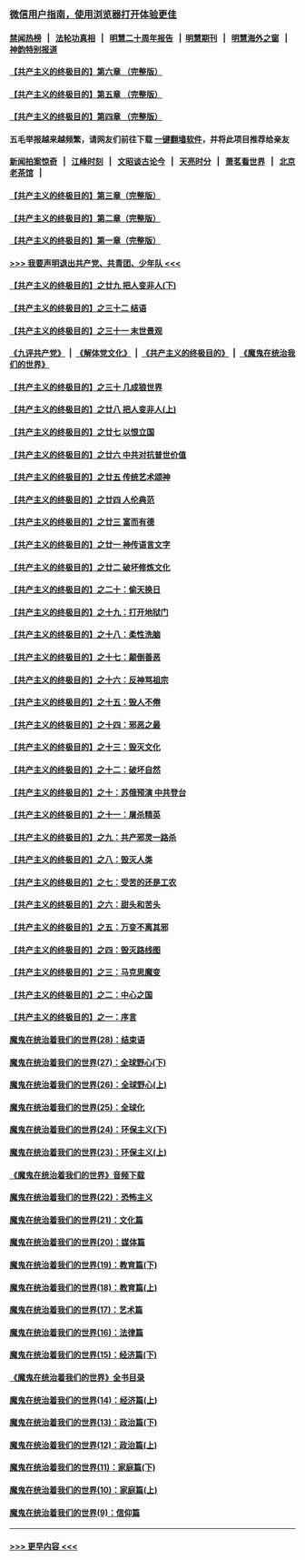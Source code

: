 ### [微信用户指南，使用浏览器打开体验更佳](https://github.com/gfw-breaker/banned-news1/blob/master/indexes/wechat-guide.md?t=0)
#### [禁闻热榜](热点新闻.md?t=0)  &nbsp;&nbsp;|&nbsp;&nbsp; [法轮功真相](https://github.com/gfw-breaker/truth/blob/master/README.md?t=0) &nbsp;&nbsp;|&nbsp;&nbsp; [明慧二十周年报告](https://github.com/gfw-breaker/mh-reports/blob/master/README.md?t=0) &nbsp;&nbsp;|&nbsp;&nbsp;[明慧期刊](https://github.com/gfw-breaker/mh-qikan) &nbsp;&nbsp;|&nbsp;&nbsp; [明慧海外之窗](https://github.com/gfw-breaker/mh-news/blob/master/README.md?t=0) &nbsp;&nbsp;|&nbsp;&nbsp; [神韵特别报道](https://github.com/gfw-breaker/mh-news/blob/master/shenyun.md?t=0)
#### [【共产主义的终极目的】第六章 （完整版）](../pages/nsc422/n11428913.md?t=02142202) 
#### [【共产主义的终极目的】第五章 （完整版）](../pages/nsc422/n11428912.md?t=02142202) 
#### [【共产主义的终极目的】第四章 （完整版）](../pages/nsc422/n11428907.md?t=02142202) 
#### 五毛举报越来越频繁，请网友们前往下载 [一键翻墙软件](https://github.com/gfw-breaker/ssr-accounts)，并将此项目推荐给亲友
#### [新闻拍案惊奇](https://github.com/gfw-breaker/banned-news1/blob/master/pages/link4.md) &nbsp;&nbsp;|&nbsp;&nbsp; [江峰时刻](https://github.com/gfw-breaker/banned-news1/blob/master/pages/link4.md) &nbsp;&nbsp;|&nbsp;&nbsp; [文昭谈古论今](https://github.com/gfw-breaker/banned-news1/blob/master/pages/link4.md) &nbsp;&nbsp;|&nbsp;&nbsp; [天亮时分](https://github.com/gfw-breaker/banned-news1/blob/master/pages/link4.md) &nbsp;&nbsp;|&nbsp;&nbsp; [萧茗看世界](https://github.com/gfw-breaker/banned-news1/blob/master/pages/link4.md) &nbsp;&nbsp;|&nbsp;&nbsp; [北京老茶馆](https://github.com/gfw-breaker/banned-news1/blob/master/pages/link4.md) &nbsp;&nbsp;|&nbsp;&nbsp; 
#### [【共产主义的终极目的】第三章（完整版）](../pages/nsc422/n11428848.md?t=02142202) 
#### [【共产主义的终极目的】第二章（完整版）](../pages/nsc422/n11428831.md?t=02142202) 
#### [【共产主义的终极目的】第一章（完整版）](../pages/nsc422/n11417651.md?t=02142202) 
#### [>>> 我要声明退出共产党、共青团、少年队 <<<](https://github.com/begood0513/goodnews/blob/master/quit/letter.md) 
#### [【共产主义的终极目的】之廿九 把人变非人(下)](../pages/nsc422/n11344140.md?t=02142202) 
#### [【共产主义的终极目的】之三十二 结语](../pages/nsc422/n11360535.md?t=02142202) 
#### [【共产主义的终极目的】之三十一 末世景观](../pages/nsc422/n11351129.md?t=02142202) 
#### [《九评共产党》](https://github.com/begood0513/9ping.md/blob/master/README.md) &nbsp;|&nbsp; [《解体党文化》](../../../../jtdwh.md/blob/master/README.md)  &nbsp;|&nbsp; [《共产主义的终极目的》](../../../../gczydzjmd.md/blob/master/README.md) &nbsp;|&nbsp; [《魔鬼在统治我们的世界》](../../../../mgztzwmdsj.md/blob/master/README.md) 
#### [【共产主义的终极目的】之三十 几成狼世界](../pages/nsc422/n11348280.md?t=02142202) 
#### [【共产主义的终极目的】之廿八 把人变非人(上)](../pages/nsc422/n11340492.md?t=02142202) 
#### [【共产主义的终极目的】之廿七 以恨立国](../pages/nsc422/n11336944.md?t=02142202) 
#### [【共产主义的终极目的】之廿六 中共对抗普世价值](../pages/nsc422/n11324785.md?t=02142202) 
#### [【共产主义的终极目的】之廿五 传统艺术颂神](../pages/nsc422/n11296396.md?t=02142202) 
#### [【共产主义的终极目的】之廿四 人伦典范](../pages/nsc422/n11296397.md?t=02142202) 
#### [【共产主义的终极目的】之廿三 富而有德](../pages/nsc422/n11283598.md?t=02142202) 
#### [【共产主义的终极目的】之廿一 神传语言文字](../pages/nsc422/n11263265.md?t=02142202) 
#### [【共产主义的终极目的】之廿二 破坏修炼文化](../pages/nsc422/n11245728.md?t=02142202) 
#### [【共产主义的终极目的】之二十：偷天换日](../pages/nsc422/n11238846.md?t=02142202) 
#### [【共产主义的终极目的】之十九：打开地狱门](../pages/nsc422/n11206376.md?t=02142202) 
#### [【共产主义的终极目的】之十八：柔性洗脑](../pages/nsc422/n11199994.md?t=02142202) 
#### [【共产主义的终极目的】之十七：颠倒善恶](../pages/nsc422/n11179782.md?t=02142202) 
#### [【共产主义的终极目的】之十六：反神骂祖宗](../pages/nsc422/n11166798.md?t=02142202) 
#### [【共产主义的终极目的】之十五：毁人不倦](../pages/nsc422/n11166792.md?t=02142202) 
#### [【共产主义的终极目的】之十四：邪恶之最](../pages/nsc422/n11150249.md?t=02142202) 
#### [【共产主义的终极目的】之十三：毁灭文化](../pages/nsc422/n11135227.md?t=02142202) 
#### [【共产主义的终极目的】之十二：破坏自然](../pages/nsc422/n11135214.md?t=02142202) 
#### [【共产主义的终极目的】之十：苏俄预演 中共登台](../pages/nsc422/n11118424.md?t=02142202) 
#### [【共产主义的终极目的】之十一：屠杀精英](../pages/nsc422/n11118442.md?t=02142202) 
#### [【共产主义的终极目的】之九：共产邪灵一路杀](../pages/nsc422/n11114139.md?t=02142202) 
#### [【共产主义的终极目的】之八：毁灭人类](../pages/nsc422/n11108503.md?t=02142202) 
#### [【共产主义的终极目的】之七：受苦的还是工农](../pages/nsc422/n11101809.md?t=02142202) 
#### [【共产主义的终极目的】之六：甜头和苦头](../pages/nsc422/n11096971.md?t=02142202) 
#### [【共产主义的终极目的】之五：万变不离其邪](../pages/nsc422/n11091285.md?t=02142202) 
#### [【共产主义的终极目的】之四：毁灭路线图](../pages/nsc422/n11086284.md?t=02142202) 
#### [【共产主义的终极目的】之三：马克思魔变](../pages/nsc422/n11061941.md?t=02142202) 
#### [【共产主义的终极目的】之二：中心之国](../pages/nsc422/n11047728.md?t=02142202) 
#### [【共产主义的终极目的】之一：序言](../pages/nsc422/n11086077.md?t=02142202) 
#### [魔鬼在统治着我们的世界(28)：结束语](../pages/nsc422/n10936246.md?t=02142202) 
#### [魔鬼在统治着我们的世界(27)：全球野心(下)](../pages/nsc422/n10928319.md?t=02142202) 
#### [魔鬼在统治着我们的世界(26)：全球野心(上)](../pages/nsc422/n10900318.md?t=02142202) 
#### [魔鬼在统治着我们的世界(25)：全球化](../pages/nsc422/n10788205.md?t=02142202) 
#### [魔鬼在统治着我们的世界(24)：环保主义(下)](../pages/nsc422/n10695307.md?t=02142202) 
#### [魔鬼在统治着我们的世界(23)：环保主义(上)](../pages/nsc422/n10688613.md?t=02142202) 
#### [《魔鬼在统治着我们的世界》音频下载](../pages/nsc422/n10635553.md?t=02142202) 
#### [魔鬼在统治着我们的世界(22)：恐怖主义](../pages/nsc422/n10614727.md?t=02142202) 
#### [魔鬼在统治着我们的世界(21)：文化篇](../pages/nsc422/n10597706.md?t=02142202) 
#### [魔鬼在统治着我们的世界(20)：媒体篇](../pages/nsc422/n10586579.md?t=02142202) 
#### [魔鬼在统治着我们的世界(19)：教育篇(下)](../pages/nsc422/n10564808.md?t=02142202) 
#### [魔鬼在统治着我们的世界(18)：教育篇(上)](../pages/nsc422/n10526970.md?t=02142202) 
#### [魔鬼在统治着我们的世界(17)：艺术篇](../pages/nsc422/n10499093.md?t=02142202) 
#### [魔鬼在统治着我们的世界(16)：法律篇](../pages/nsc422/n10485969.md?t=02142202) 
#### [魔鬼在统治着我们的世界(15)：经济篇(下)](../pages/nsc422/n10469975.md?t=02142202) 
#### [《魔鬼在统治着我们的世界》全书目录](../pages/nsc422/n10464261.md?t=02142202) 
#### [魔鬼在统治着我们的世界(14)：经济篇(上)](../pages/nsc422/n10457370.md?t=02142202) 
#### [魔鬼在统治着我们的世界(13)：政治篇(下)](../pages/nsc422/n10448270.md?t=02142202) 
#### [魔鬼在统治着我们的世界(12)：政治篇(上)](../pages/nsc422/n10444576.md?t=02142202) 
#### [魔鬼在统治着我们的世界(11)：家庭篇(下)](../pages/nsc422/n10440961.md?t=02142202) 
#### [魔鬼在统治着我们的世界(10)：家庭篇(上)](../pages/nsc422/n10435448.md?t=02142202) 
#### [魔鬼在统治着我们的世界(9)：信仰篇](../pages/nsc422/n10432159.md?t=02142202) 

----
#### [ >>> 更早内容 <<< ](../indexes/nsc422-earlier.md)
